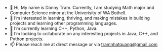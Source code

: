 - 👋 Hi, My name is Danny Tram. Currently, I am studying Math major and Computer Science minor at the Univerisity of WA Bothell.
- 👀 I’m interested in learning, thriving, and making mistakes in building projects and learning other programming languages.
- 🌱 I’m currently learning C++, Python, Java.
- 💞️ I’m looking to collaborate on any interesting projects in Java, C++, and Python projects.
- 📫 Please reach me at direct message or via tramnhatquang@gmail.com

<!---
tramnhatquang/tramnhatquang is a ✨ special ✨ repository because its `README.md` (this file) appears on your GitHub profile.
You can click the Preview link to take a look at your changes.
--->
